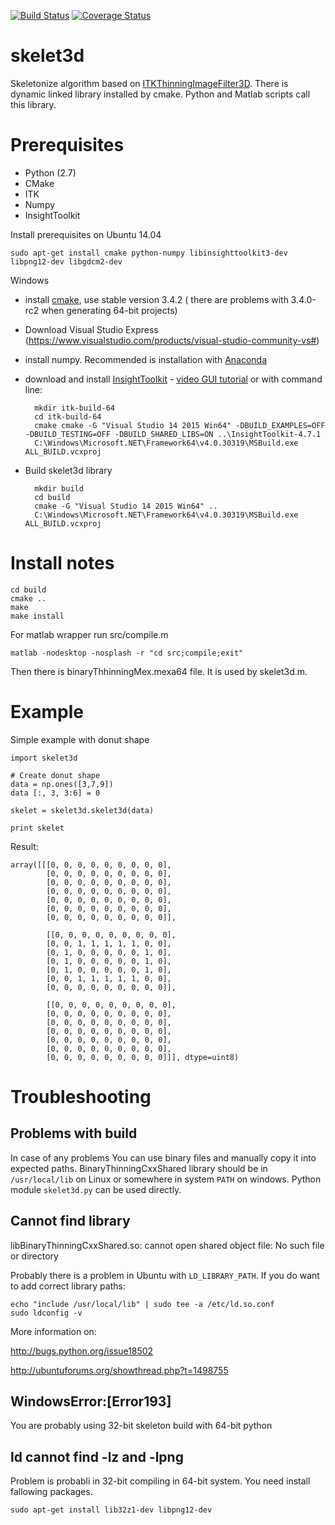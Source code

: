 [![Build Status](https://travis-ci.org/mjirik/skelet3d.svg)](https://travis-ci.org/mjirik/skelet3d)
[![Coverage Status](https://coveralls.io/repos/mjirik/skelet3d/badge.svg)](https://coveralls.io/r/mjirik/skelet3d)

skelet3d
========

Skeletonize algorithm based on [ITKThinningImageFilter3D](http://hdl.handle.net/1926/1292). 
There is dynamic linked library installed by cmake. Python and Matlab 
scripts call this library. 

Prerequisites
=============

  * Python (2.7)
  * CMake
  * ITK
  * Numpy
  * InsightToolkit

Install prerequisites on Ubuntu 14.04

    sudo apt-get install cmake python-numpy libinsighttoolkit3-dev libpng12-dev libgdcm2-dev
    
 Windows 
 
* install [cmake](https://cmake.org/), use stable version 3.4.2 ( there are problems with 3.4.0-rc2 when generating 64-bit projects)
* Download Visual Studio Express (https://www.visualstudio.com/products/visual-studio-community-vs#)
* install numpy. Recommended is installation with [Anaconda](https://www.continuum.io/downloads) 
* download and install [InsightToolkit](http://www.itk.org/) - [video GUI tutorial](https://www.youtube.com/watch?v=f79joU6FTFQ) or with command line:

        mkdir itk-build-64
        cd itk-build-64
        cmake cmake -G "Visual Studio 14 2015 Win64" -DBUILD_EXAMPLES=OFF -DBUILD_TESTING=OFF -DBUILD_SHARED_LIBS=ON ..\InsightToolkit-4.7.1
        C:\Windows\Microsoft.NET\Framework64\v4.0.30319\MSBuild.exe ALL_BUILD.vcxproj
* Build skelet3d library

        mkdir build
        cd build
        cmake -G "Visual Studio 14 2015 Win64" ..
        C:\Windows\Microsoft.NET\Framework64\v4.0.30319\MSBuild.exe ALL_BUILD.vcxproj
        
 


Install notes
=============


    cd build
    cmake ..
    make
    make install

For matlab wrapper run src/compile.m

    matlab -nodesktop -nosplash -r "cd src;compile;exit"

Then there is binaryThhinningMex.mexa64 file. It is used by skelet3d.m.

Example
=======

Simple example with donut shape

    import skelet3d

    # Create donut shape
    data = np.ones([3,7,9])
    data [:, 3, 3:6] = 0

    skelet = skelet3d.skelet3d(data)

    print skelet

Result:

    array([[[0, 0, 0, 0, 0, 0, 0, 0, 0],
            [0, 0, 0, 0, 0, 0, 0, 0, 0],
            [0, 0, 0, 0, 0, 0, 0, 0, 0],
            [0, 0, 0, 0, 0, 0, 0, 0, 0],
            [0, 0, 0, 0, 0, 0, 0, 0, 0],
            [0, 0, 0, 0, 0, 0, 0, 0, 0],
            [0, 0, 0, 0, 0, 0, 0, 0, 0]],

            [[0, 0, 0, 0, 0, 0, 0, 0, 0],
            [0, 0, 1, 1, 1, 1, 1, 0, 0],
            [0, 1, 0, 0, 0, 0, 0, 1, 0],
            [0, 1, 0, 0, 0, 0, 0, 1, 0],
            [0, 1, 0, 0, 0, 0, 0, 1, 0],
            [0, 0, 1, 1, 1, 1, 1, 0, 0],
            [0, 0, 0, 0, 0, 0, 0, 0, 0]],

            [[0, 0, 0, 0, 0, 0, 0, 0, 0],
            [0, 0, 0, 0, 0, 0, 0, 0, 0],
            [0, 0, 0, 0, 0, 0, 0, 0, 0],
            [0, 0, 0, 0, 0, 0, 0, 0, 0],
            [0, 0, 0, 0, 0, 0, 0, 0, 0],
            [0, 0, 0, 0, 0, 0, 0, 0, 0],
            [0, 0, 0, 0, 0, 0, 0, 0, 0]]], dtype=uint8)



Troubleshooting
===============

Problems with build
-------------------

In case of any problems You can use binary files and manually copy it into 
expected paths. BinaryThinningCxxShared library should be in `/usr/local/lib` 
on Linux or somewhere in system `PATH` on windows. Python module `skelet3d.py`
can be used directly.


Cannot find library
-------------------


libBinaryThinningCxxShared.so: cannot open shared object file: No such file or 
directory


Probably there is a problem in Ubuntu with `LD_LIBRARY_PATH`. If you do want 
to add correct library paths:

    echo "include /usr/local/lib" | sudo tee -a /etc/ld.so.conf
    sudo ldconfig -v

More information on:

http://bugs.python.org/issue18502

http://ubuntuforums.org/showthread.php?t=1498755


WindowsError:[Error193]
-----------------------

You are probably using 32-bit skeleton build with 64-bit python

ld cannot find -lz and -lpng
-----------------------------

Problem is probabli in 32-bit compiling in 64-bit system. You need install fallowing packages. 
    
    sudo apt-get install lib32z1-dev libpng12-dev


